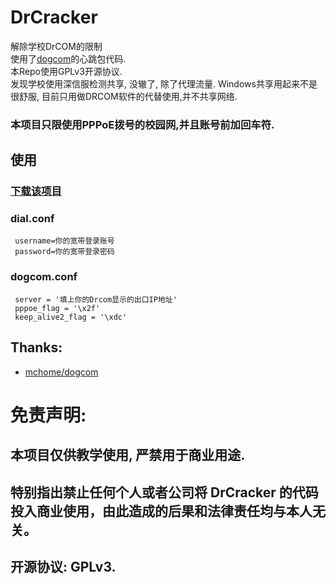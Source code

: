 # DrCracker
 解除学校DrCOM的限制  
 使用了[dogcom](https://github.com/mchome/dogcom)的心跳包代码.  
 本Repo使用GPLv3开源协议.  
 发现学校使用深信服检测共享, 没辙了, 除了代理流量.
 Windows共享用起来不是很舒服, 目前只用做DRCOM软件的代替使用,并不共享网络.
 ### 本项目只限使用PPPoE拨号的校园网,并且账号前加回车符.
## 使用
 ### [下载该项目](https://github.com/Lu7fer/DrCracker/releases)
 ### dial.conf
 ```
  username=你的宽带登录账号  
  password=你的宽带登录密码  
 ```
 ### dogcom.conf
 ```
  server = '填上你的Drcom显示的出口IP地址'
  pppoe_flag = '\x2f'
  keep_alive2_flag = '\xdc'
 ```
## Thanks:
- [mchome/dogcom](https://github.com/mchome/dogcom)
# 免责声明:
## 本项目仅供教学使用, 严禁用于商业用途.
## 特别指出禁止任何个人或者公司将 DrCracker 的代码投入商业使用，由此造成的后果和法律责任均与本人无关。
## 开源协议: GPLv3.
